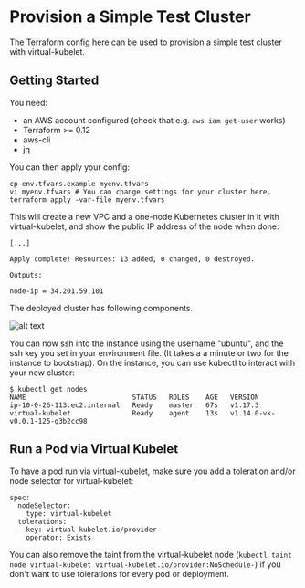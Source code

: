 # Provision a Simple Test Cluster

The Terraform config here can be used to provision a simple test cluster with virtual-kubelet.

## Getting Started

You need:
* an AWS account configured (check that e.g. `aws iam get-user` works)
* Terraform >= 0.12
* aws-cli
* jq

You can then apply your config:

    cp env.tfvars.example myenv.tfvars
    vi myenv.tfvars # You can change settings for your cluster here.
    terraform apply -var-file myenv.tfvars

This will create a new VPC and a one-node Kubernetes cluster in it with virtual-kubelet, and show the public IP address of the node when done:

    [...]
    
    Apply complete! Resources: 13 added, 0 changed, 0 destroyed.
    
    Outputs:
    
    node-ip = 34.201.59.101

The deployed cluster has following components.

![alt text](https://github.com/elotl/cloud-instance-provider/blob/master/deploy/terraform/vk_kip.jpg "VK + KIP Stack")

You can now ssh into the instance using the username "ubuntu", and the ssh key you set in your environment file. (It takes a a minute or two for the instance to bootstrap). On the instance, you can use kubectl to interact with your new cluster:

    $ kubectl get nodes
    NAME                          STATUS   ROLES    AGE   VERSION
    ip-10-0-26-113.ec2.internal   Ready    master   67s   v1.17.3
    virtual-kubelet               Ready    agent    13s   v1.14.0-vk-v0.0.1-125-g3b2cc98

## Run a Pod via Virtual Kubelet

To have a pod run via virtual-kubelet, make sure you add a toleration and/or node selector for virtual-kubelet:

    spec:
      nodeSelector:
        type: virtual-kubelet
      tolerations:
      - key: virtual-kubelet.io/provider
        operator: Exists

You can also remove the taint from the virtual-kubelet node (`kubectl taint node virtual-kubelet virtual-kubelet.io/provider:NoSchedule-`) if you don't want to use tolerations for every pod or deployment.
